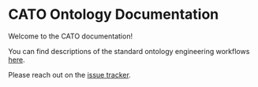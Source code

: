 # CATO Ontology Documentation

[//]: # "This file is meant to be edited by the ontology maintainer."

Welcome to the CATO documentation!

You can find descriptions of the standard ontology engineering workflows [here](odk-workflows/index.md).

Please reach out on the [issue tracker](https://github.com/matentzn/cat-tutorial-ontology/issues).
